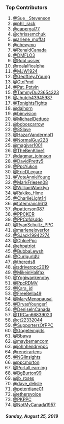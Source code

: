 ### Top Contributors

1) [@Sue__Stevenson](https://www.twitter.com/@Sue__Stevenson)
2) [@phil_rack](https://www.twitter.com/@phil_rack)
3) [@capergal77](https://www.twitter.com/@capergal77)
4) [@chrissemchuk](https://www.twitter.com/@chrissemchuk)
5) [@arlene_moffat](https://www.twitter.com/@arlene_moffat)
6) [@chevymo](https://www.twitter.com/@chevymo)
7) [@RenaldCanada](https://www.twitter.com/@RenaldCanada)
8) [@DMFLO3](https://www.twitter.com/@DMFLO3)
9) [@RobLussier](https://www.twitter.com/@RobLussier)
10) [@realalfiealpha](https://www.twitter.com/@realalfiealpha)
11) [@MJW1924](https://www.twitter.com/@MJW1924)
12) [@GeoffreyJYoung](https://www.twitter.com/@GeoffreyJYoung)
13) [@GtoPmd](https://www.twitter.com/@GtoPmd)
14) [@Pat_Potvin](https://www.twitter.com/@Pat_Potvin)
15) [@TammyDu23654323](https://www.twitter.com/@TammyDu23654323)
16) [@Jhutch43945987](https://www.twitter.com/@Jhutch43945987)
17) [@TonightsFights](https://www.twitter.com/@TonightsFights)
18) [@dajhorn](https://www.twitter.com/@dajhorn)
19) [@bimvision](https://www.twitter.com/@bimvision)
20) [@MichaelDeduce](https://www.twitter.com/@MichaelDeduce)
21) [@boboscarrow](https://www.twitter.com/@boboscarrow)
22) [@8Slave](https://www.twitter.com/@8Slave)
23) [@HazarVandermol1](https://www.twitter.com/@HazarVandermol1)
24) [@NormalGuy223](https://www.twitter.com/@NormalGuy223)
25) [@magiver1001](https://www.twitter.com/@magiver1001)
26) [@TheBenKline1](https://www.twitter.com/@TheBenKline1)
27) [@dagmar_johnson](https://www.twitter.com/@dagmar_johnson)
28) [@DavidPretty5](https://www.twitter.com/@DavidPretty5)
29) [@PpcYukon](https://www.twitter.com/@PpcYukon)
30) [@EricDLegare](https://www.twitter.com/@EricDLegare)
31) [@VoteAnnieYoung](https://www.twitter.com/@VoteAnnieYoung)
32) [@MarkFriesen08](https://www.twitter.com/@MarkFriesen08)
33) [@WilliamWanklyn](https://www.twitter.com/@WilliamWanklyn)
34) [@Rakiko_Hime](https://www.twitter.com/@Rakiko_Hime)
35) [@CharlieLight14](https://www.twitter.com/@CharlieLight14)
36) [@totemranch613](https://www.twitter.com/@totemranch613)
37) [@patterson087](https://www.twitter.com/@patterson087)
38) [@PPCKCR](https://www.twitter.com/@PPCKCR)
39) [@PPCpfdsddo](https://www.twitter.com/@PPCpfdsddo)
40) [@RyanSchultz_PPC](https://www.twitter.com/@RyanSchultz_PPC)
41) [@marleneloverfor](https://www.twitter.com/@marleneloverfor)
42) [@SJack19942274](https://www.twitter.com/@SJack19942274)
43) [@ChloePpc](https://www.twitter.com/@ChloePpc)
44) [@ehpatriot](https://www.twitter.com/@ehpatriot)
45) [@BubbaLewsh](https://www.twitter.com/@BubbaLewsh)
46) [@Curlgurl4U](https://www.twitter.com/@Curlgurl4U)
47) [@thereds8](https://www.twitter.com/@thereds8)
48) [@sdriverppc2019](https://www.twitter.com/@sdriverppc2019)
49) [@MikeinHalifax](https://www.twitter.com/@MikeinHalifax)
50) [@Yogiwankenoby](https://www.twitter.com/@Yogiwankenoby)
51) [@PpcRDMV](https://www.twitter.com/@PpcRDMV)
52) [@Kara_jd](https://www.twitter.com/@Kara_jd)
53) [@FreeBella49](https://www.twitter.com/@FreeBella49)
54) [@MaryMenopausal](https://www.twitter.com/@MaryMenopausal)
55) [@DryasYounger1](https://www.twitter.com/@DryasYounger1)
56) [@DeniseInCanada](https://www.twitter.com/@DeniseInCanada)
57) [@TRCan66839023](https://www.twitter.com/@TRCan66839023)
58) [@ct22332044](https://www.twitter.com/@ct22332044)
59) [@SupportersOfPPC](https://www.twitter.com/@SupportersOfPPC)
60) [@Gogetemgirls](https://www.twitter.com/@Gogetemgirls)
61) [@Bbawa](https://www.twitter.com/@Bbawa)
62) [@maybemancom](https://www.twitter.com/@maybemancom)
63) [@johnhendryppc](https://www.twitter.com/@johnhendryppc)
64) [@reneirartens](https://www.twitter.com/@reneirartens)
65) [@NGIinsights](https://www.twitter.com/@NGIinsights)
66) [@ppcmorton](https://www.twitter.com/@ppcmorton)
67) [@PortalLearning](https://www.twitter.com/@PortalLearning)
68) [@BgBurton99](https://www.twitter.com/@BgBurton99)
69) [@jb_roses](https://www.twitter.com/@jb_roses)
70) [@dave_delisle](https://www.twitter.com/@dave_delisle)
71) [@peterdiane01](https://www.twitter.com/@peterdiane01)
72) [@ethersvoice](https://www.twitter.com/@ethersvoice)
73) [@PKPPC](https://www.twitter.com/@PKPPC)
74) [@NotMyCanada1957](https://www.twitter.com/@NotMyCanada1957)

##### Sunday, August 25, 2019

